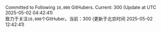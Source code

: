 Committed to Following `10,000` GitHubers. Current: <!-- FOLLOWING_COUNT -->300<!-- FOLLOWING_COUNT --> (Update at UTC <!-- LAST_UPDATED -->2025-05-02 04:42:41<!-- LAST_UPDATED -->)<br>
致力于关注`10,000`个GitHuber。当前：<!-- FOLLOWING_COUNT -->300<!-- FOLLOWING_COUNT --> (更新于北京时间 <!-- LAST_UPDATED_CST -->2025-05-02 12:42:41<!-- LAST_UPDATED_CST -->)
